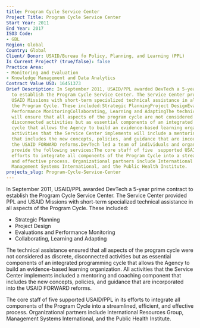 ```yaml
---
title: Program Cycle Service Center
Project Title: Program Cycle Service Center
Start Year: 2011
End Year: 2017
ISO3 Code:
- GBL
Region: Global
Country: Global
Client/ Donor: USAID/Bureau fo Policy, Planning, and Learning (PPL)
Is Current Project? (true/false): false
Practice Area:
- Monitoring and Evaluation
- Knowledge Management and Data Analytics
Contract Value USD: 16451373
Brief Description: In September 2011, USAID/PPL awarded DevTech a 5-year prime contract
  to establish the Program Cycle Service Center. The Service Center provided PPL and
  USAID Missions with short-term specialized technical assistance in all aspects of
  the Program Cycle. These included:Strategic PlanningProject DesignEvaluations and
  Performance MonitoringCollaborating, Learning and AdaptingThe technical assistance
  will ensure that all aspects of the program cycle are not considered as discrete,
  disconnected activities but as essential components of an integrated programming
  cycle that allows the Agency to build an evidence-based learning organization. All
  activities that the Service Center implements will include a mentoring and coaching  component
  that includes the new concepts, policies, and guidance that are incorporated into
  the USAID FORWARD reforms.DevTech led a team of individuals and organizations to
  provide the following services:The core staff of five  supported USAID/PPL in its
  efforts to integrate all components of the Program Cycle into a streamlined, efficient,
  and effective process. Organizational partners include International Resources Group,
  Management Systems International, and the Public Health Institute.
projects_slug: Program-Cycle-Service-Center
---
```


In September 2011, USAID/PPL awarded DevTech a 5-year prime contract to establish the Program Cycle Service Center. The Service Center provided PPL and USAID Missions with short-term specialized technical assistance in all aspects of the Program Cycle. These included:
* Strategic Planning
* Project Design
* Evaluations and Performance Monitoring
* Collaborating, Learning and Adapting

The technical assistance ensured that all aspects of the program cycle were not considered as discrete, disconnected activities but as essential components of an integrated programming cycle that allows the Agency to build an evidence-based learning organization. All activities that the Service Center implements included a mentoring and coaching  component that includes the new concepts, policies, and guidance that are incorporated into the USAID FORWARD reforms.

The core staff of five  supported USAID/PPL in its efforts to integrate all components of the Program Cycle into a streamlined, efficient, and effective process. Organizational partners include International Resources Group, Management Systems International, and the Public Health Institute.